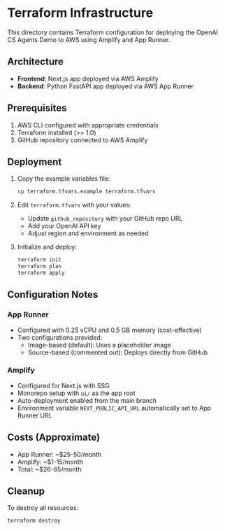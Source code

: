 # Terraform Infrastructure

This directory contains Terraform configuration for deploying the OpenAI CS Agents Demo to AWS using Amplify and App Runner.

## Architecture

- **Frontend**: Next.js app deployed via AWS Amplify
- **Backend**: Python FastAPI app deployed via AWS App Runner

## Prerequisites

1. AWS CLI configured with appropriate credentials
2. Terraform installed (>= 1.0)
3. GitHub repository connected to AWS Amplify

## Deployment

1. Copy the example variables file:
   ```bash
   cp terraform.tfvars.example terraform.tfvars
   ```

2. Edit `terraform.tfvars` with your values:
   - Update `github_repository` with your GitHub repo URL
   - Add your OpenAI API key
   - Adjust region and environment as needed

3. Initialize and deploy:
   ```bash
   terraform init
   terraform plan
   terraform apply
   ```

## Configuration Notes

### App Runner
- Configured with 0.25 vCPU and 0.5 GB memory (cost-effective)
- Two configurations provided:
  - Image-based (default): Uses a placeholder image
  - Source-based (commented out): Deploys directly from GitHub

### Amplify
- Configured for Next.js with SSG
- Monorepo setup with `ui/` as the app root
- Auto-deployment enabled from the main branch
- Environment variable `NEXT_PUBLIC_API_URL` automatically set to App Runner URL

## Costs (Approximate)
- App Runner: ~$25-50/month
- Amplify: ~$1-15/month
- Total: ~$26-65/month

## Cleanup

To destroy all resources:
```bash
terraform destroy
```